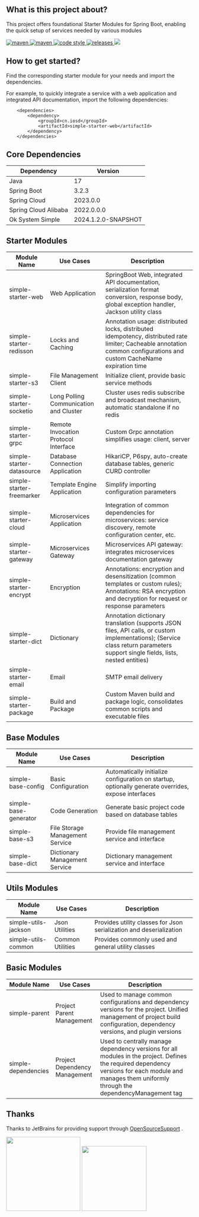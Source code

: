 ## What is this project about?

This project offers foundational Starter Modules for Spring Boot, enabling the quick setup of services needed by various modules

<p>
  <a href="https://mvnrepository.com/search?q=cn.iosd">
    <img alt="maven" src="https://img.shields.io/badge/maven-repository-blue?style=flat-square&logo=apachemaven">
  </a>

  <a href="https://central.sonatype.com/search?q=g%3Acn.iosd+a%3Asimple-starter">
    <img alt="maven" src="https://img.shields.io/maven-central/v/cn.iosd/simple-starter.svg?style=flat-square&logo=apachemaven">
  </a>

  <a href="https://www.apache.org/licenses/LICENSE-2.0">
    <img alt="code style" src="https://img.shields.io/badge/license-Apache%202-4EB1BA.svg?style=flat-square&logo=apache">
  </a>

  <a href="https://github.com/ok1996/ok-system-simple/releases">
    <img alt="releases" src="https://img.shields.io/github/release/ok1996/ok-system-simple.svg?style=flat-square&logo=semanticrelease">
  </a>

  <a href="https://app.codacy.com/gh/ok1996/ok-system-simple/dashboard?utm_source=gh&utm_medium=referral&utm_content=&utm_campaign=Badge_grade">
    <img src="https://app.codacy.com/project/badge/Grade/32f59a4b8afd4035a0da527009690541"/>
  </a>
</p>

## How to get started?

Find the corresponding starter module for your needs and import the dependencies.

For example, to quickly integrate a service with a web application and integrated API documentation, import the following dependencies:

~~~
    <dependencies>
        <dependency>
            <groupId>cn.iosd</groupId>
            <artifactId>simple-starter-web</artifactId>
        </dependency>
    </dependencies>
~~~

## Core Dependencies

| Dependency           | Version             |
|----------------------|---------------------|
| Java                 | 17                  |
| Spring Boot          | 3.2.3               |
| Spring Cloud         | 2023.0.0            |
| Spring Cloud Alibaba | 2022.0.0.0          |
| Ok System Simple     | 2024.1.2.0-SNAPSHOT |

## Starter Modules

| Module Name               | Use Cases                              | Description                                                                                                                                                                    |
|---------------------------|----------------------------------------|--------------------------------------------------------------------------------------------------------------------------------------------------------------------------------|
| simple-starter-web        | Web Application                        | SpringBoot Web, integrated API documentation, serialization format conversion, response body, global exception handler, Jackson utility class                                  |
| simple-starter-redisson   | Locks and Caching                      | Annotation usage: distributed locks, distributed idempotency, distributed rate limiter; Cacheable annotation common configurations and custom CacheName expiration time        |
| simple-starter-s3         | File Management Client                 | Initialize client, provide basic service methods                                                                                                                               |
| simple-starter-socketio   | Long Polling Communication and Cluster | Cluster uses redis subscribe and broadcast mechanism, automatic standalone if no redis                                                                                         |
| simple-starter-grpc       | Remote Invocation Protocol Interface   | Custom Grpc annotation simplifies usage: client, server                                                                                                                        |
| simple-starter-datasource | Database Connection Application        | HikariCP, P6spy, auto-create database tables, generic CURD controller                                                                                                          |
| simple-starter-freemarker | Template Engine Application            | Simplify importing configuration parameters                                                                                                                                    |
| simple-starter-cloud      | Microservices Application              | Integration of common dependencies for microservices: service discovery, remote configuration center, etc.                                                                     |
| simple-starter-gateway    | Microservices Gateway                  | Microservices API gateway: integrates microservices documentation gateway                                                                                                      |
| simple-starter-encrypt    | Encryption                             | Annotations: encryption and desensitization (common templates or custom rules); Annotations: RSA encryption and decryption for request or response parameters                  |
| simple-starter-dict       | Dictionary                             | Annotation dictionary translation (supports JSON files, API calls, or custom implementations); (Service class return parameters support single fields, lists, nested entities) |
| simple-starter-email      | Email                                  | SMTP email delivery                                                                                                                                                            |
| simple-starter-package    | Build and Package                      | Custom Maven build and package logic, consolidates common scripts and executable files                                                                                         |

## Base Modules

| Module Name           | Use Cases                       | Description                                                                                         |
|-----------------------|---------------------------------|-----------------------------------------------------------------------------------------------------|
| simple-base-config    | Basic Configuration             | Automatically initialize configuration on startup, optionally generate overrides, expose interfaces |
| simple-base-generator | Code Generation                 | Generate basic project code based on database tables                                                |
| simple-base-s3        | File Storage Management Service | Provide file management service and interface                                                       |
| simple-base-dict      | Dictionary Management Service   | Dictionary management service and interface                                                         |


## Utils Modules

| Module Name          | Use Cases        | Description                                                         |
|----------------------|------------------|---------------------------------------------------------------------|
| simple-utils-jackson | Json Utilities   | Provides utility classes for Json serialization and deserialization |
| simple-utils-common  | Common Utilities | Provides commonly used and general utility classes                  |

## Basic Modules
| Module Name         | Use Cases                     | Description                                                                                                                                                                                           |
|---------------------|-------------------------------|-------------------------------------------------------------------------------------------------------------------------------------------------------------------------------------------------------|
| simple-parent       | Project Parent Management     | Used to manage common configurations and dependency versions for the project. Unified management of project build configuration, dependency versions, and plugin versions                             |
| simple-dependencies | Project Dependency Management | Used to centrally manage dependency versions for all modules in the project. Defines the required dependency versions for each module and manages them uniformly through the dependencyManagement tag |

## Thanks

Thanks to JetBrains for providing support through [OpenSourceSupport](https://jb.gg/OpenSourceSupport) .

<div>
<img src="https://resources.jetbrains.com/storage/products/company/brand/logos/jb_beam.svg" width="200" height="200"/>

<img src="https://resources.jetbrains.com/storage/products/company/brand/logos/IntelliJ_IDEA_icon.svg" width="175" height="175"/>
</div>

